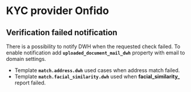 # KYC provider Onfido

## Verification failed notification
There is a possibility to notify DWH when the requested check failed. To enable notification add **`uploaded_document_mail_dwh`** property with email to domain settings.
 - Template  **`match.address.dwh`** used cases when address match failed.
 - Template **`match.facial_similarity.dwh`** used when **facial_similarity_** report failed. 
